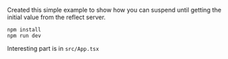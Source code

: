 Created this simple example to show how you can suspend until getting the initial value from the reflect server.

```
npm install
npm run dev
```

Interesting part is in `src/App.tsx`